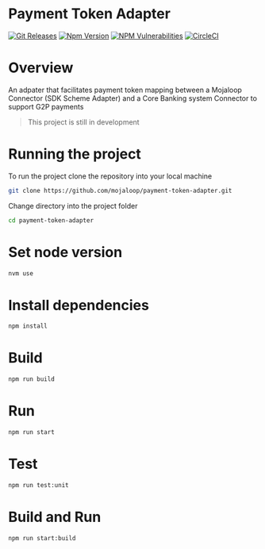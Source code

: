 # Payment Token Adapter

[![Git Releases](https://img.shields.io/github/release/mojaloop/fx-converter-template.svg?style=flat)](https://github.com/mojaloop/fx-converter-template/releases)
[![Npm Version](https://img.shields.io/npm/v/@mojaloop/fx-converter-template.svg?style=flat)](https://www.npmjs.com/package/@mojaloop/fx-converter-template)
[![NPM Vulnerabilities](https://img.shields.io/snyk/vulnerabilities/npm/@mojaloop/fx-converter-template.svg?style=flat)](https://www.npmjs.com/package/@mojaloop/fx-converter-template)
[![CircleCI](https://circleci.com/gh/mojaloop/fx-converter-template.svg?style=svg)](https://circleci.com/gh/mojaloop/fx-converter-template)

# Overview
An adpater that facilitates payment token mapping between a Mojaloop Connector (SDK Scheme Adapter) and a  Core Banking system Connector to support G2P payments

> This project is still in development

# Running the project

To run the project clone the repository into your local machine 

```bash
git clone https://github.com/mojaloop/payment-token-adapter.git
```


Change directory into the project folder

```bash
cd payment-token-adapter
```

# Set node version

```bash
nvm use
```

# Install dependencies

```bash
npm install
```

# Build 
```bash
npm run build
```

# Run 
```bash
npm run start
```

# Test
```bash
npm run test:unit
```

# Build and Run
```bash
npm run start:build
```